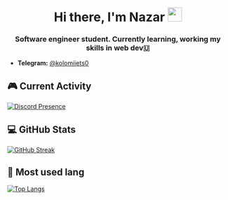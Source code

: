 <h1 align="center">Hi there, I'm Nazar
<img src="https://github.com/blackcater/blackcater/raw/main/images/Hi.gif" height="32"/></h1>
<h3 align="center">Software engineer student. Currently learning, working my skills in web dev🇺</h3>

* <b>Telegram:</b> <a href='https://t.me/kolomiiets0'>@kolomiiets0</a> <br>

<!-- ## 🔗 Social links for contact:
* <b>Codepen:</b> <a href='https://codepen.io/e6lipse'>e6lipse</a>
* <b>My Site Portfolio:</b> <a href=""></a> -->
## 🎮 Current Activity

<a align='center'>[![Discord Presence](https://lanyard.cnrad.dev/api/404990802801065985)](https://discord.com/users/404990802801065985)</a>

## 💻 GitHub Stats

[![GitHub Streak](https://streak-stats.demolab.com?user=e6lipse&theme=tokyonight&border_radius=10&date_format=M%20j%5B%2C%20Y%5D)](https://git.io/streak-stats)

## 🧬 Most used lang

[![Top Langs](https://github-readme-stats.vercel.app/api/top-langs/?username=e6lipse&layout=compact&theme=tokyonight)](https://github.com/anuraghazra/github-readme-stats)
